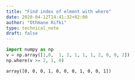 ```yaml
---
title: "Find index of elment with where"
date: 2020-04-12T14:41:32+02:00
author: "Othmane Rifki"
type: technical_note
draft: false
---
```


```python
import numpy as np
v = np.array([1,0,  1, 2, 1, 1, 1, 2, 0, 0, 2])
np.where(v >= 2, 1, 0)
```




    array([0, 0, 0, 1, 0, 0, 0, 1, 0, 0, 1])


